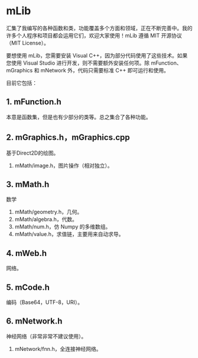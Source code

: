 # mLib
汇集了我编写的各种函数和类，功能覆盖多个方面和领域，正在不断完善中。我的许多个人程序和项目都会运用它们，欢迎大家使用！mLib 遵循 MIT 开源协议（MIT License）。

要想使用 mLib，您需要安装 Visual C++，因为部分代码使用了这些技术。如果您使用 Visual Studio 进行开发，则不需要额外安装任何项。除 mFunction、mGraphics 和 mNetwork 外，代码只需要标准 C++ 即可运行和使用。

目前它包括：
## 1. mFunction.h
本意是函数集，但是也有少部分的类等。总之集合了各种功能。
## 2. mGraphics.h，mGraphics.cpp
基于Direct2D的绘图。
1. mMath/image.h，图片操作（相对独立）。
## 3. mMath.h
数学
1. mMath/geometry.h，几何。
2. mMath/algebra.h，代数。
3. mMath/num.h，仿 Numpy 的多维数组。
4. mMath/value.h，求值链，主要用来自动求导。
## 4. mWeb.h
网络。
## 5. mCode.h
编码（Base64，UTF-8，URI）。
## 6. mNetwork.h
神经网络（非常非常不建议使用）。
1. mNetwork/fnn.h，全连接神经网络。
